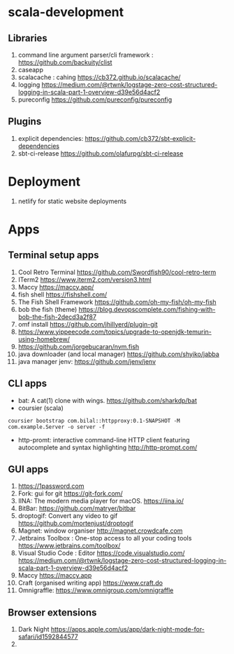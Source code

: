 # scala-development

## Libraries

1. command line argument parser/cli framework : https://github.com/backuity/clist
1. caseapp
1. scalacache : cahing https://cb372.github.io/scalacache/
1. logging https://medium.com/@rtwnk/logstage-zero-cost-structured-logging-in-scala-part-1-overview-d39e56d4acf2
1. pureconfig https://github.com/pureconfig/pureconfig


## Plugins

1. explicit dependencies: https://github.com/cb372/sbt-explicit-dependencies
1. sbt-ci-release https://github.com/olafurpg/sbt-ci-release

# Deployment

1. netlify for static website deployments

# Apps

## Terminal setup apps
1. Cool Retro Terminal https://github.com/Swordfish90/cool-retro-term
1. ITerm2 https://www.iterm2.com/version3.html
2. Maccy https://maccy.app/
3. fish shell https://fishshell.com/
4. The Fish Shell Framework https://github.com/oh-my-fish/oh-my-fish
5. bob the fish (theme) https://blog.devopscomplete.com/fishing-with-bob-the-fish-2decd3a2f87
6. omf install https://github.com/jhillyerd/plugin-git
7. https://www.yippeecode.com/topics/upgrade-to-openjdk-temurin-using-homebrew/
8. https://github.com/jorgebucaran/nvm.fish
9. java downloader (and local manager) https://github.com/shyiko/jabba
10. java manager jenv: https://github.com/jenv/jenv


## CLI apps
- bat: A cat(1) clone with wings. https://github.com/sharkdp/bat
- coursier (scala)
```
coursier bootstrap com.bilal::httpproxy:0.1-SNAPSHOT -M com.example.Server -o server -f
```
- http-promt: interactive command-line HTTP client featuring autocomplete and syntax highlighting http://http-prompt.com/

## GUI apps

1. https://1password.com
1. Fork: gui for git https://git-fork.com/
1. IINA: The modern media player for macOS. https://iina.io/
1. BitBar: https://github.com/matryer/bitbar
1. droptogif: Convert any video to gif https://github.com/mortenjust/droptogif
1. Magnet:  window organiser http://magnet.crowdcafe.com
1. Jetbrains Toolbox : One-stop access to all your coding tools https://www.jetbrains.com/toolbox/
1. Visual Studio Code : Editor https://code.visualstudio.com/
https://medium.com/@rtwnk/logstage-zero-cost-structured-logging-in-scala-part-1-overview-d39e56d4acf2
1. Maccy https://maccy.app
1. Craft (organised writing app) https://www.craft.do
1. Omnigraffle: https://www.omnigroup.com/omnigraffle



## Browser extensions

1. Dark Night https://apps.apple.com/us/app/dark-night-mode-for-safari/id1592844577
1. 
